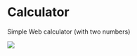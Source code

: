 # Calculator

Simple Web calculator (with two numbers)

![](https://github.com/alicia-alcaide/skylab-bootcamp-201904/blob/feature/precourse/staff/alicia-alcaide/precourse/calculator-2/images/calculator1.jpg?raw=true)